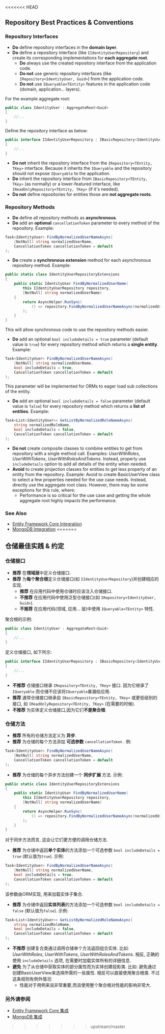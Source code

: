 <<<<<<< HEAD
## Repository Best Practices & Conventions

### Repository Interfaces

* **Do** define repository interfaces in the **domain layer**.
* **Do** define a repository interface (like `IIdentityUserRepository`) and create its corresponding implementations for **each aggregate root**.
  * **Do** always use the created repository interface from the application code.
  * **Do not** use generic repository interfaces (like `IRepository<IdentityUser, Guid>`) from the application code.
  * **Do not** use `IQueryable<TEntity>` features in the application code (domain, application... layers).

For the example aggregate root:

````C#
public class IdentityUser : AggregateRoot<Guid>
{
    //...
}
````

Define the repository interface as below:

````C#
public interface IIdentityUserRepository : IBasicRepository<IdentityUser, Guid>
{
    //...
}
````

* **Do not** inherit the repository interface from the `IRepository<TEntity, TKey>` interface. Because it inherits the `IQueryable` and the repository should not expose `IQueryable` to the application.
* **Do** inherit the repository interface from `IBasicRepository<TEntity, TKey>` (as normally) or a lower-featured interface, like `IReadOnlyRepository<TEntity, TKey>` (if it's needed).
* **Do not** define repositories for entities those are **not aggregate roots**.

### Repository Methods

* **Do** define all repository methods as **asynchronous**.
* **Do** add an **optional** `cancellationToken` parameter to every method of the repository. Example:

````C#
Task<IdentityUser> FindByNormalizedUserNameAsync(
    [NotNull] string normalizedUserName,
    CancellationToken cancellationToken = default
);
````

* **Do** create a **synchronous extension** method for each asynchronous repository method. Example:

````C#
public static class IdentityUserRepositoryExtensions
{
    public static IdentityUser FindByNormalizedUserName(
        this IIdentityUserRepository repository,
        [NotNull] string normalizedUserName)
    {
        return AsyncHelper.RunSync(
            () => repository.FindByNormalizedUserNameAsync(normalizedUserName)
        );
    }
}
````

This will allow synchronous code to use the repository methods easier.

* **Do** add an optional `bool includeDetails = true` parameter (default value is `true`) for every repository method which returns a **single entity**. Example:

````C#
Task<IdentityUser> FindByNormalizedUserNameAsync(
    [NotNull] string normalizedUserName,
    bool includeDetails = true,
    CancellationToken cancellationToken = default
);
````

This parameter will be implemented for ORMs to eager load sub collections of the entity.

* **Do** add an optional `bool includeDetails = false` parameter (default value is `false`) for every repository method which returns a **list of entities**. Example:

````C#
Task<List<IdentityUser>> GetListByNormalizedRoleNameAsync(
    string normalizedRoleName, 
    bool includeDetails = false,
    CancellationToken cancellationToken = default
);
````

* **Do not** create composite classes to combine entities to get from repository with a single method call. Examples: *UserWithRoles*, *UserWithTokens*, *UserWithRolesAndTokens*. Instead, properly use `includeDetails` option to add all details of the entity when needed.
* **Avoid** to create projection classes for entities to get less property of an entity from the repository. Example: Avoid to create BasicUserView class to select a few properties needed for the use case needs. Instead, directly use the aggregate root class. However, there may be some exceptions for this rule, where:
  * Performance is so critical for the use case and getting the whole aggregate root highly impacts the performance.

### See Also

* [Entity Framework Core Integration](Entity-Framework-Core-Integration.md)
* [MongoDB Integration](MongoDB-Integration.md)
=======
## 仓储最佳实践 & 约定

### 仓储接口

* **推荐** 在**领域层**中定义仓储接口.
* **推荐** 为**每个聚合根**定义仓储接口(如 `IIdentityUserRepository`)并创建相应的实现.
  * **推荐** 在应用代码中使用仓储时应该注入仓储接口.
  * **不推荐** 在应用代码中使用泛型仓储接口(如 `IRepository<IdentityUser, Guid>`).
  * **不推荐** 在应用代码(领域, 应用... 层)中使用 `IQueryable<TEntity>` 特性.

聚合根的示例:

````C#
public class IdentityUser : AggregateRoot<Guid>
{
    //...
}
````

定义仓储接口, 如下所示:

````C#
public interface IIdentityUserRepository : IBasicRepository<IdentityUser, Guid>
{
    //...
}
````

* **不推荐** 仓储接口继承 `IRepository<TEntity, TKey>` 接口. 因为它继承了 `IQueryable` 而仓储不应该将`IQueryable`暴漏给应用.
* **推荐** 通常仓储接口继承自 `IBasicRepository<TEntity, TKey>` 或更低级别的接口, 如 `IReadOnlyRepository<TEntity, TKey>` (在需要的时候).
* **不推荐** 为实体定义仓储接口,因为它们**不是聚合根**.

### 仓储方法

* **推荐** 所有的仓储方法定义为 **异步**.
* **推荐** 为仓储的每个方法添加 **可选参数** `cancellationToken` . 例:

````C#
Task<IdentityUser> FindByNormalizedUserNameAsync(
    [NotNull] string normalizedUserName,
    CancellationToken cancellationToken = default
);
````

* **推荐** 为仓储的每个异步方法创建一个 **同步扩展** 方法. 示例:

````C#
public static class IdentityUserRepositoryExtensions
{
    public static IdentityUser FindByNormalizedUserName(
        this IIdentityUserRepository repository,
        [NotNull] string normalizedUserName)
    {
        return AsyncHelper.RunSync(
            () => repository.FindByNormalizedUserNameAsync(normalizedUserName)
        );
    }
}
````

对于同步方法而言, 这会让它们更方便的调用仓储方法.

* **推荐** 为仓储中返回**单个实体**的方法添加一个可选参数 `bool includeDetails = true`  (默认值为`true`). 示例:

````C#
Task<IdentityUser> FindByNormalizedUserNameAsync(
    [NotNull] string normalizedUserName,
    bool includeDetails = true,
    CancellationToken cancellationToken = default
);
````

该参数由ORM实现, 用来加载实体子集合.

* **推荐** 为仓储中返回**实体列表**的方法添加一个可选参数 `bool includeDetails = false` (默认值为`false`). 示例:

````C#
Task<List<IdentityUser>> GetListByNormalizedRoleNameAsync(
    string normalizedRoleName, 
    bool includeDetails = false,
    CancellationToken cancellationToken = default
);
````

* **不推荐** 创建复合类通过调用仓储单个方法返回组合实体. 比如: *UserWithRoles*, *UserWithTokens*, *UserWithRolesAndTokens*. 相反, 正确的使用 `includeDetails` 选项, 在需要时加载实体所有的详细信息.
* **避免** 为了从仓储中获取实体的部分属性而为实体创建投影类. 比如: 避免通过创建BasicUserView来选择所需的一些属性. 相反可以直接使用聚合根类. 不过这条规则有例外情况:
  * 性能对于用例来说非常重要,而且使用整个聚合根对性能的影响非常大.

### 另外请参阅

* [Entity Framework Core 集成](Entity-Framework-Core-Integration.md)
* [MongoDB 集成](MongoDB-Integration.md)
>>>>>>> upstream/master
